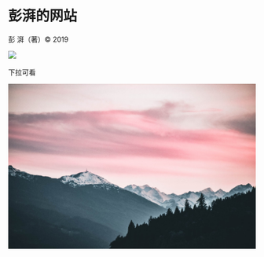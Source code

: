 # 彭湃的网站

彭 湃（著）&copy; 2019

![](https://timgsa.baidu.com/timg?image&quality=80&size=b9999_10000&sec=1574323165407&di=89a032cb07259dcab9c4901eedfc640f&imgtype=0&src=http%3A%2F%2Fi1.sinaimg.cn%2Fent%2Fd%2F2008-06-04%2FU105P28T3D2048907F326DT20080604225106.jpg)

下拉可看

![](images/blbcover.jpg)
